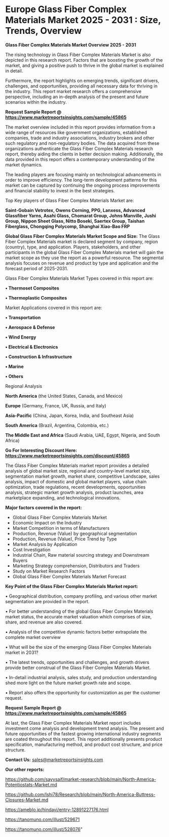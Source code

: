 # Europe Glass Fiber Complex Materials Market 2025 - 2031 : Size, Trends, Overview

<Strong> Glass Fiber Complex Materials Market Overview 2025 - 2031</strong>

The rising technology in Glass Fiber Complex Materials Market is also depicted in this research report. Factors that are boosting the growth of the market, and giving a positive push to thrive in the global market is explained in detail.

Furthermore, the report highlights on emerging trends, significant drivers, challenges, and opportunities, providing all necessary data for thriving in the industry. This report market research offers a comprehensive perspective, including an in-depth analysis of the present and future scenarios within the industry.

<strong>Request Sample Report @ <a href=https://www.marketreportsinsights.com/sample/45865>https://www.marketreportsinsights.com/sample/45865</a></strong>

The market overview included in this report provides information from a wide range of resources like government organizations, established companies, trade and industry associations, industry brokers and other such regulatory and non-regulatory bodies. The data acquired from these organizations authenticate the Glass Fiber Complex Materials research report, thereby aiding the clients in better decision making. Additionally, the data provided in this report offers a contemporary understanding of the market dynamics.

The leading players are focusing mainly on technological advancements in order to improve efficiency. The long-term development patterns for this market can be captured by continuing the ongoing process improvements and financial stability to invest in the best strategies.

Top Key players of Glass Fiber Complex Materials Market are:

<strong>Saint-Gobain Vetrotex, Owens Corning, PPG, Lanxess, Advanced Glassfiber Yarns, Asahi Glass, Chomarat Group, Johns Manville, Jushi Group, Nippon Sheet Glass, Nitto Boseki, Saertex Group, Taishan Fiberglass, Chongqing Polycomp, Shanghai Xiao-Bao FRP</strong>

<strong><b>Global Glass Fiber Complex Materials Market Scope and Size:</b></strong>
The Glass Fiber Complex Materials market is declared segment by company, region (country), type, and application. Players, stakeholders, and other participants in the global Glass Fiber Complex Materials market will gain the market scope as they use the report as a powerful resource. The segmental analysis focuses on revenue and product by type and application and the forecast period of 2025-2031.

Glass Fiber Complex Materials Market Types covered in this report are:

<strong>•  Thermoset Composites

•  Thermoplastic Composites</strong>

Market Applications covered in this report are:

<strong>•  Transportation

•  Aerospace & Defense

•  Wind Energy

•  Electrical & Electronics

•  Construction & Infrastructure

•  Marine

•  Others</strong> 

Regional Analysis

<strong>North America</strong> (the United States, Canada, and Mexico)

<strong>Europe</strong> (Germany, France, UK, Russia, and Italy)

<strong>Asia-Pacific</strong> (China, Japan, Korea, India, and Southeast Asia)

<strong>South America</strong> (Brazil, Argentina, Colombia, etc.)

<strong>The Middle East and Africa</strong> (Saudi Arabia, UAE, Egypt, Nigeria, and South Africa)

<strong>Go For Interesting Discount Here: <a href=https://www.marketreportsinsights.com/discount/45865>https://www.marketreportsinsights.com/discount/45865</a></strong>

The Glass Fiber Complex Materials market report provides a detailed analysis of global market size, regional and country-level market size, segmentation market growth, market share, competitive Landscape, sales analysis, impact of domestic and global market players, value chain optimization, trade regulations, recent developments, opportunities analysis, strategic market growth analysis, product launches, area marketplace expanding, and technological innovations.

<strong><b>Major factors covered in the report:</b></strong>
<ul>
  <li>Global Glass Fiber Complex Materials Market </li>
  <li>Economic Impact on the Industry</li>
  <li>Market Competition in terms of Manufacturers</li>
  <li>Production, Revenue (Value) by geographical segmentation</li>
  <li>Production, Revenue (Value), Price Trend by Type</li>
  <li>Market Analysis by Application</li>
  <li>Cost Investigation</li>
  <li>Industrial Chain, Raw material sourcing strategy and Downstream Buyers</li>
  <li>Marketing Strategy comprehension, Distributors and Traders</li>
  <li>Study on Market Research Factors</li>
  <li>Global Glass Fiber Complex Materials Market Forecast</li>
</ul>

<strong><b>Key Point of the Glass Fiber Complex Materials Market report:</b></strong>

• Geographical distribution, company profiling, and various other market segmentation are provided in the report.

• For better understanding of the global Glass Fiber Complex Materials market status, the accurate market valuation which comprises of size, share, and revenue are also covered.

• Analysis of the competitive dynamic factors better extrapolate the complete market overview

• What will be the size of the emerging Glass Fiber Complex Materials market in 2031?

• The latest trends, opportunities and challenges, and growth drivers provide better construal of the Glass Fiber Complex Materials Market.

• In-detail industrial analysis, sales study, and production understanding shed more light on the future market growth rate and scope.

• Report also offers the opportunity for customization as per the customer request.

<strong>Request Sample Report @ <a href=https://www.marketreportsinsights.com/sample/45865>https://www.marketreportsinsights.com/sample/45865</a></strong>

At last, the Glass Fiber Complex Materials Market report includes investment come analysis and development trend analysis. The present and future opportunities of the fastest growing international industry segments are coated throughout this report. This report additionally presents product specification, manufacturing method, and product cost structure, and price structure.

<strong>Contact Us:</strong>
sales@marketreportsinsights.com

<strong>Our other reports:</strong>

<a href=https://github.com/sayysaif/market-research/blob/main/North-America-Potentiostats-Market.md>https://github.com/sayysaif/market-research/blob/main/North-America-Potentiostats-Market.md</a>

<a href=https://github.com/Ishi78/Research/blob/main/North-America-Buttress-Closures-Market.md>https://github.com/Ishi78/Research/blob/main/North-America-Buttress-Closures-Market.md</a>

<a href=https://ameblo.jp/hindavi/entry-12891227176.html>https://ameblo.jp/hindavi/entry-12891227176.html</a>

<a href=https://tanomuno.com/illust/529671>https://tanomuno.com/illust/529671</a>

<a href=https://tanomuno.com/illust/528076>https://tanomuno.com/illust/528076</a>"
